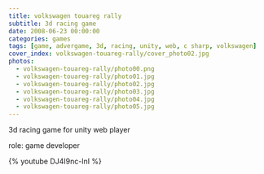 ```yaml
---
title: volkswagen touareg rally
subtitle: 3d racing game
date: 2008-06-23 00:00:00
categories: games
tags: [game, advergame, 3d, racing, unity, web, c sharp, volkswagen]
cover_index: volkswagen-touareg-rally/cover_photo02.jpg
photos:
  - volkswagen-touareg-rally/photo00.png
  - volkswagen-touareg-rally/photo01.jpg
  - volkswagen-touareg-rally/photo02.jpg
  - volkswagen-touareg-rally/photo03.jpg
  - volkswagen-touareg-rally/photo04.jpg
  - volkswagen-touareg-rally/photo05.jpg
---
```

3d racing game for unity web player

role: game developer

{% youtube DJ4I9nc-lnI %}

